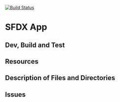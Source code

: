 [![Build Status](http://ec2-18-222-180-178.us-east-2.compute.amazonaws.com:8080/buildStatus/icon?job=qa)](http://ec2-18-222-180-178.us-east-2.compute.amazonaws.com:8080/job/qa/)


# SFDX  App

## Dev, Build and Test



## Resources


## Description of Files and Directories


## Issues


